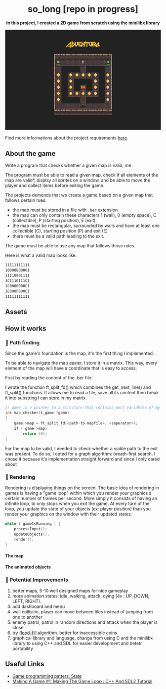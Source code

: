 <h1 align="center">so_long [repo in progress]</h1>
<p align="center">
	<b>In this project, I created a 2D game from scratch using the minilibx library</b>
</p>


![game preview](./documentation/preview.png)

Find more informations about the project requirements [here](./documentation/project_requirements.pdf).

## About the game <a name="about"></a>

Write a program that checks whether a given map is valid, me

The program must be able to read a given map, check if all elements of the map are valid*, display all sprites on a window, and be able to move the player and collect items before exiting the game.

The projects demends that we create a game based on a given map that follows certain rues:
- the map must be stored in a file with <code>.ber</code> extension
- the map can only contain these characters 1 (wall), 0 (empty space), C (collectible), P (starting position), E (exit).
- the map must be rectangular, surrounded by walls and have at least one collectible (C), starting position (P) and exit (E)
- there must be a valid path leading to the exit.

The game must be able to use any map that follows those rules.

Here is what a valid map looks like.

```bash
11111111111
10000E00001
11110001111
1C1110111C1
1C0000000C1
1C000P000C1
11111111111
```

## Assets

## How it works

### 📍 Path finding
Since the game's foundation is the map, it's the first thing I implemented.

To be able to navigate the map easier, I store it in a matrix. This way, every element of the map will have a coordinate that is easy to access.

First by reading the content of the .ber file. 

I wrote the function ft_split_fd() which combines the get_next_line() and ft_split() functions. It allows me to read a file, save all its content then break it into substring I can store in my matrix.

```C
// game is a pointer to a structure that contains most variables of my game
int	map_checker(t_game *game)
{
	game->map = ft_split_fd(<path-to-mapfile>, <seperator>);
	if (!game->map)
		return (0);
}
```

For the map to be valid, I needed to check whether a viable path to the exit was present.
To do so, I opted for a graph algorithm: breath-first search. I chose it because it's implementation straight forward and since I only cared about 
### 🎥 Rendering
Rendering is displaying things on the screen. The basic idea of rendering in games is	 having a "game loop" within which you render your graphics a certain number of frames per second. More simply it consists of having an infinite loop, to only stops when you exit the game. At every turn of the loop, you update the state of your objects (ex: player position) than you render your graphics on the window with their updated states. 
```C
while ( gameIsRunning ) {
	processInput();
	updateObjects();
	render();
}

```
#### The map
#### The animated objects

### 🧩 Potential Improvements
1. better maps, 5-10 well designed maps for nice gameplay
2. more animation states: idle, walking, attack, dying (4x : UP, DOWN, LEFT, RIGHT).
3. add dashboard and menu 
4. wall collision, player can move between tiles instead of jumping from one to another
5. enemy patrol, patrol in random directions and attack when the player is close
6. try [flood-fill](https://en.wikipedia.org/wiki/Flood_fill) algorithm. better for inaccessible coins
7. graphical library and language, change from using C and the minilibx library to using C++ and SDL for easier development and betetr portability

## Useful Links
- [Game programming patters: State](https://gameprogrammingpatterns.com/state.html)
- [Making A Game #1: Making The Game Loop : C++ And SDL2 Tutorial](https://youtu.be/44tO977slsU)
